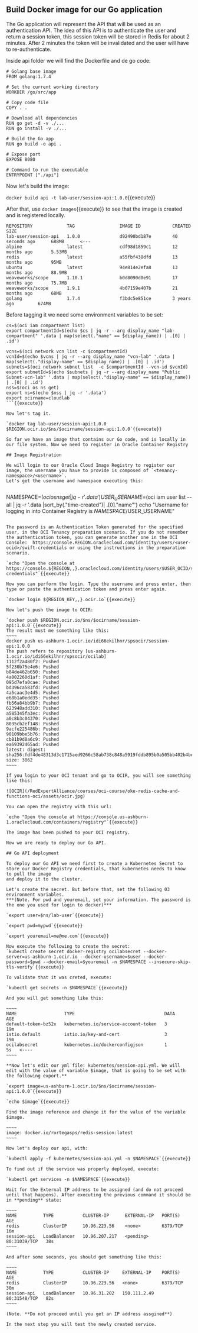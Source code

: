 ## Build Docker image for our Go application

The Go application will represent the API that will be used as an authentication API. The idea of this API is to authenticate the user and return a session token,
this session token will be stored in Redis for about 2 minutes. After 2 minutes the token will be invalidated and the user will have to re-authenticate.

Inside api folder we will find the Dockerfile and de go code:

~~~~
# Golang base image
FROM golang:1.7.4

# Set the current working directory
WORKDIR /go/src/app

# Copy code file
COPY . .

# Download all dependencies
RUN go get -d -v ./...
RUN go install -v ./...

# Build the Go app
RUN go build -o api .

# Expose port
EXPOSE 8080

# Command to run the executable
ENTRYPOINT ["./api"]
~~~~

Now let's build the image:

`docker build api -t lab-user/session-api:1.0.0`{{execute}}

After that, use `docker images`{{execute}} to see that the image is created and is registered locally.

~~~~
REPOSITORY             TAG                 IMAGE ID            CREATED             SIZE
lab-user/session-api   1.0.0               d92490bd187e        40 seconds ago      688MB      <---
alpine                 latest              cdf98d1859c1        12 months ago       5.53MB
redis                  latest              a55fbf438dfd        13 months ago       95MB
ubuntu                 latest              94e814e2efa8        13 months ago       88.9MB
weaveworks/scope       1.10.1              b0d8090d0e91        17 months ago       75.7MB
weaveworks/scope       1.9.1               4b07159e407b        21 months ago       68MB
golang                 1.7.4               f3bdc5e851ce        3 years ago         674MB
~~~~

Before tagging it we need some environment variables to be set:

```
cs=$(oci iam compartment list)
export compartmentId=$(echo $cs | jq -r --arg display_name "lab-compartment" '.data | map(select(."name" == $display_name)) | .[0] | .id')

vcns=$(oci network vcn list -c $compartmentId)
vcnId=$(echo $vcns | jq -r --arg display_name "vcn-lab" '.data | map(select(."display-name" == $display_name)) | .[0] | .id')
subnets=$(oci network subnet list  -c $compartmentId --vcn-id $vcnId)
export subnetId=$(echo $subnets | jq -r --arg display_name "Public Subnet-vcn-lab" '.data | map(select(."display-name" == $display_name)) | .[0] | .id')
nss=$(oci os ns get)
export ns=$(echo $nss | jq -r '.data')
export ocirname=cloudlab
```{{execute}}

Now let's tag it. 

`docker tag lab-user/session-api:1.0.0 $REGION.ocir.io/$ns/$ocirname/session-api:1.0.0`{{execute}} 

So far we have an image that contains our Go code, and is locally in our file system. Now we need to register in Oracle Container Registry

## Image Registration

We will login to our Oracle Cloud Image Registry to register our image, the username you have to provide is composed of `<tenancy-namespace>/<username>`.
Let's get the username and namespace executing this:
 
```
NAMESPACE=$(oci os ns get| jq -r  '.data')
USER_USERNAME=$(oci iam user list --all | jq -r  '.data |sort_by(."time-created")| .[0]."name"')
echo "Username for logging in into Container Registry is $NAMESPACE/$USER_USERNAME"
```{{execute}}

The password is an Authentication Token generated for the specified user, in the OCI Tenancy preparation scenario. If you do not remember the authentication token, you can generate another one in the OCI Console:  https://console.REGION.oraclecloud.com/identity/users/<user-ocid>/swift-credentials or using the instructions in the preparation scenario. 

`echo "Open the console at https://console.${REGION,,}.oraclecloud.com/identity/users/$USER_OCID/swift-credentials"`{{execute}}

Now you can perform the login. Type the username and press enter, then type or paste the authentication token and press enter again. 

`docker login ${REGION_KEY,,}.ocir.io`{{execute}}

Now let's push the image to OCIR:

`docker push $REGION.ocir.io/$ns/$ocirname/session-api:1.0.0`{{execute}}
The result must me something like this:
~~~~
docker push us-ashburn-1.ocir.io/idi66ekilhnr/spsocir/session-api:1.0.0
The push refers to repository [us-ashburn-1.ocir.io/idi66ekilhnr/spsocir/ocilab]
1112f2a480f2: Pushed
5f230b75e4e6: Pushed
b84de462b650: Pushed
4a002260d1af: Pushed
095d7efa0cae: Pushed
bd396ca583fd: Pushed
4a5caac3e4d5: Pushed
e68b1a0edd35: Pushed
fb56a84bb9b7: Pushed
623948add310: Pushed
a585345fa3ec: Pushed
a0c8b3c04370: Pushed
8035cb2ef148: Pushed
9acfe225486b: Pushed
90109bbe5b76: Pushed
cb81b9d8a6c9: Pushed
ea69392465ad: Pushed
latest: digest: sha256:fdf4de48313d3c1715aed9266c58ab738c848a5919fddb895b0a505bb402b4be size: 3862
~~~~

If you login to your OCI tenant and go to OCIR, you will see something like this:

![OCIR](/RedExpertAlliance/courses/oci-course/oke-redis-cache-and-functions-oci/assets/ocir.jpg)

You can open the registry with this url:

`echo "Open the console at https://console.us-ashburn-1.oraclecloud.com/containers/registry"`{{execute}}

The image has been pushed to your OCI registry.

Now we are ready to deploy our Go API.

## Go API deployment

To deploy our Go API we need first to create a Kubernetes Secret to store our Docker Registry credentials, that kubernetes needs to know to pull the image 
and deploy it to the cluster.

Let's create the secret. But before that, set the following 03 environment variables.
***(Note. For pwd and youremail, set your information. The password is the one you used for login to docker)*** 

`export user=$ns/lab-user`{{execute}}

`export pwd=mypwd`{{execute}}

`export youremail=me@me.com`{{execute}}

Now execute the following to create the secret:
`kubectl create secret docker-registry ocilabsecret --docker-server=us-ashburn-1.ocir.io --docker-username=$user --docker-password=$pwd --docker-email=$youremail -n $NAMESPACE --insecure-skip-tls-verify`{{execute}}

To validate that it was creted, execute:

`kubectl get secrets -n $NAMESPACE`{{execute}}

And you will get something like this:

~~~~
NAME                  TYPE                                  DATA      AGE
default-token-bz52x   kubernetes.io/service-account-token   3         19m
istio.default         istio.io/key-and-cert                 3         19m
ocilabsecret          kubernetes.io/dockerconfigjson        1         5s   <----
~~~~

**Now let's edit our yml file: kubernetes/session-api.yml. We will edit with the value of variable $image, that is going to be set with the following export.**

`export image=us-ashburn-1.ocir.io/$ns/$ocirname/session-api:1.0.0`{{execute}}

`echo $image`{{execute}}

Find the image reference and change it for the value of the variable $image.

~~~~
image: docker.io/rortegasps/redis-session:latest
~~~~

Now let's deploy our api, with:

`kubectl apply -f kubernetes/session-api.yml -n $NAMESPACE`{{execute}}

To find out if the service was properly deployed, execute:

`kubectl get services -n $NAMESPACE`{{execute}}

Wait for the External IP address to be assigned (and do not proceed until that happens). After executing the previous command it should be in **pending** state:

~~~~
NAME          TYPE           CLUSTER-IP      EXTERNAL-IP   PORT(S)        AGE
redis         ClusterIP      10.96.223.56    <none>        6379/TCP       16m
session-api   LoadBalancer   10.96.207.217   <pending>     80:31039/TCP   38s
~~~~

And after some seconds, you should get something like this:

~~~~
NAME          TYPE           CLUSTER-IP     EXTERNAL-IP    PORT(S)        AGE
redis         ClusterIP      10.96.223.56   <none>         6379/TCP       30m
session-api   LoadBalancer   10.96.31.202   150.111.2.49   80:31548/TCP   82s
~~~~

(Note. **Do not proceed until you get an IP address assgined**)

In the next step you will test the newly created service.